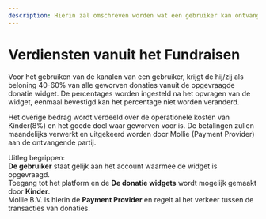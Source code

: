 ```yaml
---
description: Hierin zal omschreven worden wat een gebruiker kan ontvangen aan verdiensten.
---
```


# Verdiensten vanuit het Fundraisen

Voor het gebruiken van de kanalen van een gebruiker, krijgt de hij/zij als beloning 40-60% van alle geworven donaties vanuit de opgevraagde donatie widget. De percentages worden ingesteld na het opvragen van de widget, eenmaal bevestigd kan het percentage niet worden veranderd.

Het overige bedrag wordt verdeeld over de operationele kosten van Kinder\(8%\) en het goede doel waar geworven voor is. De betalingen zullen maandelijks verwerkt en uitgekeerd worden door Mollie \(Payment Provider\) aan de ontvangende partij.

Uitleg begrippen:  
**De gebruiker** staat gelijk aan het account waarmee de widget is opgevraagd.  
Toegang tot het platform en de **De donatie widgets** wordt mogelijk gemaakt door **Kinder**.   
Mollie B.V. is hierin de **Payment Provider** en regelt al het verkeer tussen de transacties van donaties.

